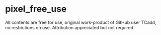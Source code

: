 # pixel_free_use
All contents are free for use, original work-product of GitHub user TCadd, no restrictions on use. Attribution appreciated but not required.
